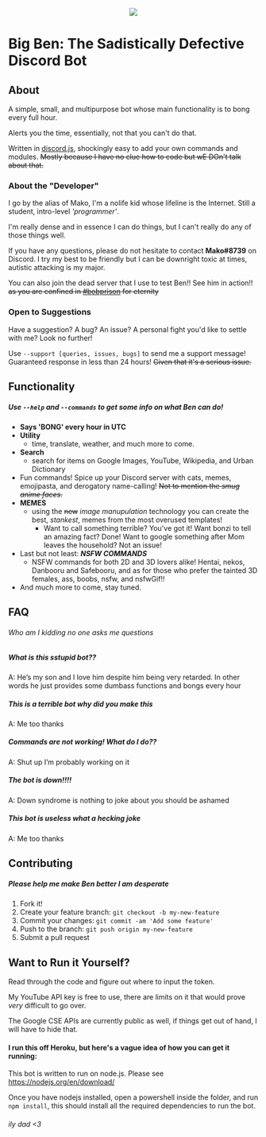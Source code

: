 <p style="text-align:center;">
<img src="http://i.imgur.com/8sK4dJR.png"></p>

# Big Ben: The Sadistically Defective Discord Bot
## About
A simple, small, and multipurpose bot whose main functionality is to bong every full hour. 

Alerts you the time, essentially, not that you can't do that. 

Written in [discord.js](https://github.com/hydrabolt/discord.js), shockingly easy to add your own commands and modules. ~~Mostly because I have no clue how to code but wE DOn't talk about that.~~

### About the "Developer"
I go by the alias of Mako, I'm a nolife kid whose lifeline is the Internet. Still a student, intro-level *'programmer'*. 

I'm really dense and in essence I can do things, but I can't really do any of those things well.  

If you have any questions, please do not hesitate to contact **Mako#8739** on Discord. I try my best to be friendly but I can be downright toxic at times, autistic attacking is my major. 

You can also join the dead server that I use to test Ben!! See him in action!! ~~as you are confined in [#bobprison](https://discord.gg/hx3fxtG) for eternity~~

### Open to Suggestions
Have a suggestion? A bug? An issue? A personal fight you'd like to settle with me? Look no further! 

Use `--support [queries, issues, bugs]` to send me a support message! Guaranteed response in less than 24 hours! ~~Given that it's a serious issue.~~

## Functionality
##### Use `--help` and `--commands` to get some info on what Ben can do!
- **Says 'BONG' every hour in UTC**
- **Utility**
    - time, translate, weather, and much more to come.
- **Search**
    - search for items on Google Images, YouTube, Wikipedia, and Urban Dictionary
- Fun commands! Spice up your Discord server with cats, memes, emojipasta, and derogatory name-calling! ~~Not to mention the *smug anime faces.*~~
- **MEMES**
    - using the ~~new~~ *image manupulation* technology you can create the best, *stankest*, memes from the most overused templates!
        - Want to call something terrible? You've got it! Want bonzi to tell an amazing fact? Done! Want to google something after Mom leaves the household? Not an issue!
- Last but not least: ***NSFW COMMANDS***
    - NSFW commands for both 2D and 3D lovers alike! Hentai, nekos, Danbooru and Safebooru, and as for those who prefer the tainted 3D females, ass, boobs, nsfw, and nsfwGif!!
- And much more to come, stay tuned. 

## FAQ
###### Who am I kidding no one asks me questions
##### What is this sstupid bot??
A: He’s my son and I love him despite him being very retarded. In other words he just provides some dumbass functions and bongs every hour 

##### This is a terrible bot why did you make this
A: Me too thanks

##### Commands are not working! What do I do??
A: Shut up I’m probably working on it

##### The bot is down!!!!
A: Down syndrome is nothing to joke about you should be ashamed

##### This bot is useless what a hecking joke
A: Me too thanks

## Contributing
##### Please help me make Ben better I am desperate

1. Fork it!
2. Create your feature branch: `git checkout -b my-new-feature`
3. Commit your changes: `git commit -am 'Add some feature'`
4. Push to the branch: `git push origin my-new-feature`
5. Submit a pull request

## Want to Run it Yourself?
Read through the code and figure out where to input the token.

My YouTube API key is free to use, there are limits on it that would prove *very* difficult to go over. 

The Google CSE APIs are currently public as well, if things get out of hand, I will have to hide that. 
#### I run this off Heroku, but here's a vague idea of how you can get it running:
This bot is written to run on node.js. Please see https://nodejs.org/en/download/ 

Once you have nodejs installed, open a powershell inside the folder, and run `npm install`, this should install all the required dependencies to run the bot.

###### ily dad <3

